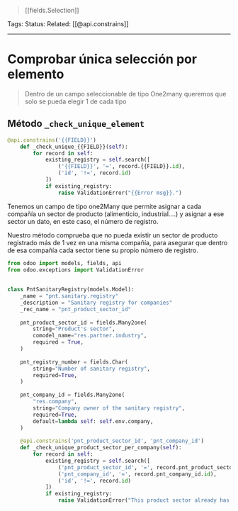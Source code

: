 > [[fields.Selection]]

Tags: 
Status: 
Related: [[@api.constrains]]

___
# Comprobar única selección por elemento

> Dentro de un campo seleccionable de tipo One2many queremos que solo se pueda elegir 1 de cada tipo

## Método `_check_unique_element`
```python
@api.constrains('{{FIELD}}')  
    def _check_unique_{{FIELD}}(self):  
        for record in self:  
            existing_registry = self.search([  
                ('{{FIELD}}', '=', record.{{FIELD}}.id),
                ('id', '!=', record.id)  
            ])  
            if existing_registry:  
                raise ValidationError("{{Error msg}}.")
```

Tenemos un campo de tipo one2Many que permite asignar a cada compañía un sector de producto (alimenticio, industrial....) y asignar a ese sector un dato, en este caso, el número de registro.

Nuestro método comprueba que no pueda existir un sector de producto registrado más de 1 vez en una misma compañía, para asegurar que dentro de esa compañía cada sector tiene su propio número de registro.


```python
from odoo import models, fields, api  
from odoo.exceptions import ValidationError  
  
  
class PntSanitaryRegistry(models.Model):  
    _name = "pnt.sanitary.registry"  
    _description = "Sanitary registry for companies"  
    _rec_name = "pnt_product_sector_id"  
  
    pnt_product_sector_id = fields.Many2one(  
        string="Product's sector",  
        comodel_name="res.partner.industry",  
        required = True,  
    )  
  
    pnt_registry_number = fields.Char(  
        string="Number of sanitary registry",  
        required=True,  
    )  
  
    pnt_company_id = fields.Many2one(  
        "res.company",  
        string="Company owner of the sanitary registry",  
        required=True,  
        default=lambda self: self.env.company,  
    )  
  
    @api.constrains('pnt_product_sector_id', 'pnt_company_id')  
    def _check_unique_product_sector_per_company(self):  
        for record in self:  
            existing_registry = self.search([  
                ('pnt_product_sector_id', '=', record.pnt_product_sector_id.id),  
                ('pnt_company_id', '=', record.pnt_company_id.id),  
                ('id', '!=', record.id)  
            ])  
            if existing_registry:  
                raise ValidationError("This product sector already has a registry for the selected company.")
```